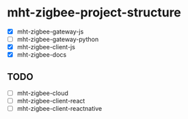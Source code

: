 # mht-zigbee-project-structure

  - [x] mht-zigbee-gateway-js
  - [ ] mht-zigbee-gateway-python
  - [x] mht-zigbee-client-js
  - [x] mht-zigbee-docs

## TODO

  - [ ] mht-zigbee-cloud
  - [ ] mht-zigbee-client-react
  - [ ] mht-zigbee-client-reactnative
